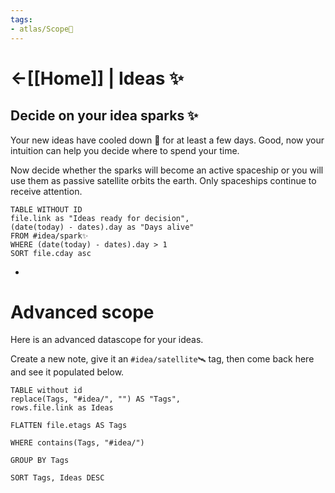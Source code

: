```yaml
---
tags:
- atlas/Scope🔬
---
```


# <-[[Home]] | Ideas ✨ 

## Decide on your idea sparks ✨
Your new ideas have cooled down 🧊 for at least a few days. Good, now your intuition can help you decide where to spend your time. 

Now decide whether the sparks will become an active spaceship or you will use them as passive satellite orbits the earth. Only spaceships continue to receive attention. 

```dataview
TABLE WITHOUT ID
file.link as "Ideas ready for decision",
(date(today) - dates).day as "Days alive"
FROM #idea/spark✨
WHERE (date(today) - dates).day > 1
SORT file.cday asc
```


-
# Advanced scope
Here is an advanced datascope for your ideas.

Create a new note, give it an `#idea/satellite🛰` tag, then come back here and see it populated below.  

```dataview
TABLE without id 
replace(Tags, "#idea/", "") AS "Tags",
rows.file.link as Ideas

FLATTEN file.etags AS Tags

WHERE contains(Tags, "#idea/")

GROUP BY Tags

SORT Tags, Ideas DESC
```
